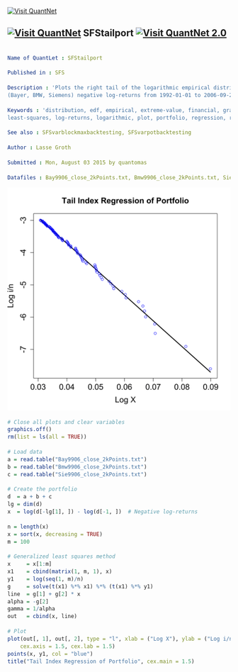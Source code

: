 
[<img src="https://github.com/QuantLet/Styleguide-and-Validation-procedure/blob/master/pictures/banner.png" alt="Visit QuantNet">](http://quantlet.de/index.php?p=info)

## [<img src="https://github.com/QuantLet/Styleguide-and-Validation-procedure/blob/master/pictures/qloqo.png" alt="Visit QuantNet">](http://quantlet.de/) **SFStailport** [<img src="https://github.com/QuantLet/Styleguide-and-Validation-procedure/blob/master/pictures/QN2.png" width="60" alt="Visit QuantNet 2.0">](http://quantlet.de/d3/ia)

```yaml

Name of QuantLet : SFStailport

Published in : SFS

Description : 'Plots the right tail of the logarithmic empirical distribution of the portfolio
(Bayer, BMW, Siemens) negative log-returns from 1992-01-01 to 2006-09-21.'

Keywords : 'distribution, edf, empirical, extreme-value, financial, graphical representation,
least-squares, log-returns, logarithmic, plot, portfolio, regression, returns, tail'

See also : SFSvarblockmaxbacktesting, SFSvarpotbacktesting

Author : Lasse Groth

Submitted : Mon, August 03 2015 by quantomas

Datafiles : Bay9906_close_2kPoints.txt, Bmw9906_close_2kPoints.txt, Sie9906_close_2kPoints.txt

```

![Picture1](SFStailport-1.png)


```r
# Close all plots and clear variables
graphics.off()
rm(list = ls(all = TRUE))

# Load data
a = read.table("Bay9906_close_2kPoints.txt")
b = read.table("Bmw9906_close_2kPoints.txt")
c = read.table("Sie9906_close_2kPoints.txt")

# Create the portfolio
d  = a + b + c  
lg = dim(d)
x  = log(d[-lg[1], ]) - log(d[-1, ])  # Negative log-returns

n = length(x)
x = sort(x, decreasing = TRUE)
m = 100

# Generalized least squares method
x     = x[1:m]
x1    = cbind(matrix(1, m, 1), x)
y1    = log(seq(1, m)/n)
g     = solve(t(x1) %*% x1) %*% (t(x1) %*% y1)
line  = g[1] + g[2] * x
alpha = -g[2]
gamma = 1/alpha
out   = cbind(x, line)

# Plot
plot(out[, 1], out[, 2], type = "l", xlab = ("Log X"), ylab = ("Log i/n"), lwd = 2.5, 
    cex.axis = 1.5, cex.lab = 1.5)
points(x, y1, col = "blue")
title("Tail Index Regression of Portfolio", cex.main = 1.5) 

```
